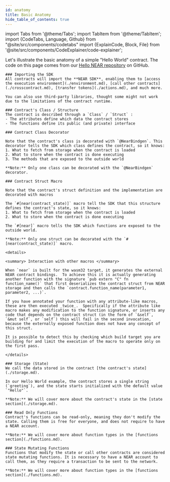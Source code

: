 ```yaml
---
id: anatomy
title: Basic Anatomy
hide_table_of_contents: true
---
```


import Tabs from '@theme/Tabs';
import TabItem from '@theme/TabItem';
import {CodeTabs, Language, Github} from "@site/src/components/codetabs"
import {ExplainCode, Block, File} from '@site/src/components/CodeExplainer/code-explainer';

Let's illustrate the basic anatomy of a simple "Hello World" contract. The code on this page comes from our [Hello NEAR repository](https://github.com/near-examples/hello-near-examples) on GitHub.

<ExplainCode languages="js,rust" >

<Block highlights='{"js": "1", "rust": "1"}' fname="hello-near">

```
### Importing the SDK
All contracts will import the **NEAR SDK**, enabling them to [access the execution environment](./environment.md), [call other contracts](./crosscontract.md), [transfer tokens](./actions.md), and much more.

You can also use third-party libraries, thought some might not work due to the limitations of the contract runtime.
```

</Block>

<Block highlights='{"js": "4-17", "rust":"5-7,20-31"}' fname="hello-near">

```
### Contract's Class / Structure
The contract is described through a `Class` / `Struct` :
- The attributes define which data the contract stores
- The functions define its public (and private) interface
```

</Block>

<Block highlights='{"js": "3"}' fname="hello-near">

```
### Contract Class Decorator

Note that the contract's class is decorated with `@NearBindgen`. This decorator tells the SDK which class defines the contract, so it knows:
1. What to fetch from storage when the contract is loaded
2. What to store when the contract is done executing
3. The methods that are exposed to the outside world

**Note:** Only one class can be decorated with the `@NearBindgen` decorator.
```

</Block>

<Block highlights='{"rust": "4,19"}' fname="hello-near">

```
### Contract Struct Macro

Note that the contract's struct definition and the implementation are decorated with macros

The `#[near(contract_state)]` macro tell the SDK that this structure defines the contract's state, so it knows:
1. What to fetch from storage when the contract is loaded
2. What to store when the contract is done executing

The `#[near]` macro tells the SDK which functions are exposed to the outside world.

**Note:** Only one struct can be decorated with the `#[near(contract_state)]` macro.
```

</Block>

<Block highlights='{"rust": "4,19"}' fname="hello-near" type='info'>

```
<details>

<summary> Interaction with other macros </summary>

When `near` is built for the wasm32 target, it generates the external NEAR contract bindings.  To achieve this it is actually generating another function with the signature `pub extern "C" fn function_name()` that first deserializes the contract struct from NEAR storage and then calls the `contract.function_name(parameter1, parameter2, ...)`.

If you have annotated your function with any attribute-like macros, these are then executed _twice_.  Specifically if the attribute like macro makes any modification to the function signature, or inserts any code that depends on the contract struct (in the form of `&self`, `&mut self`, or `self`) this will fail in the second invocation, because the externally exposed function does not have any concept of this struct.

It is possible to detect this by checking which build target you are building for and limit the execution of the macro to operate only on the first pass.

</details>
```

</Block>

<Block highlights='{"js": "5", "rust": "6,10-16"}' fname="hello-near">

```
### Storage (State)
We call the data stored in the contract [the contract's state](./storage.md).

In our Hello World example, the contract stores a single string (`greeting`), and the state starts initialized with the default value `"Hello"`.

**Note:** We will cover more about the contract's state in the [state section](./storage.md).
```

</Block>

<Block highlights='{"js": "8-10", "rust": "22-24"}' fname="hello-near">

```
### Read Only Functions
Contract's functions can be read-only, meaning they don't modify the state. Calling them is free for everyone, and does not require to have a NEAR account.

**Note:** We will cover more about function types in the [functions section](./functions.md).
```

</Block>

<Block highlights='{"js": "13-16", "rust": "27-30"}' fname="hello-near">

```
### State Mutating Functions
Functions that modify the state or call other contracts are considered state mutating functions. It is necessary to have a NEAR account to call them, as they require a transaction to be sent to the network.

**Note:** We will cover more about function types in the [functions section](./functions.md).
```

</Block>

<File language="js" fname="hello-near"
 url="https://github.com/near-examples/hello-near-examples/blob/main/contract-ts/src/contract.ts"
 start="2" end="18" />

<File language="rust" fname="hello-near"
 url="https://github.com/near-examples/hello-near-examples/blob/main/contract-rs/src/lib.rs"
 start="2" end="32" />

</ExplainCode>
